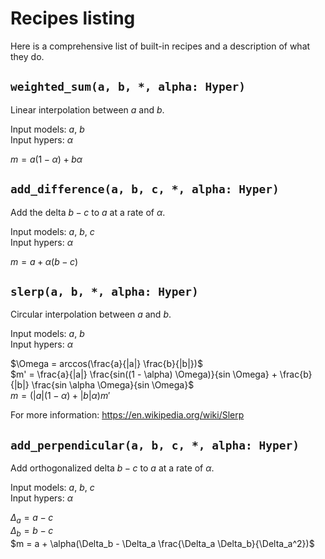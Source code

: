 # Recipes listing

Here is a comprehensive list of built-in recipes and a description of what they do.

## `weighted_sum(a, b, *, alpha: Hyper)`

Linear interpolation between $a$ and $b$.

Input models: $a$, $b$  
Input hypers: $\alpha$

$m = a(1 - \alpha) + b\alpha$

## `add_difference(a, b, c, *, alpha: Hyper)`

Add the delta $b - c$ to $a$ at a rate of $\alpha$.

Input models: $a$, $b$, $c$  
Input hypers: $\alpha$

$m = a + \alpha(b - c)$

## `slerp(a, b, *, alpha: Hyper)`

Circular interpolation between $a$ and $b$.

Input models: $a$, $b$  
Input hypers: $\alpha$

$\Omega = arccos(\frac{a}{|a|} \frac{b}{|b|})$  
$m' = \frac{a}{|a|} \frac{sin((1 - \alpha) \Omega)}{sin \Omega} + \frac{b}{|b|} \frac{sin \alpha \Omega}{sin \Omega}$  
$m = (|a|(1-\alpha) + |b|\alpha) m'$

For more information: https://en.wikipedia.org/wiki/Slerp

## `add_perpendicular(a, b, c, *, alpha: Hyper)`

Add orthogonalized delta $b - c$ to $a$ at a rate of $\alpha$.

Input models: $a$, $b$, $c$  
Input hypers: $\alpha$

$\Delta_a = a - c$  
$\Delta_b = b - c$  
$m = a + \alpha(\Delta_b - \Delta_a \frac{\Delta_a \Delta_b}{\Delta_a^2})$

